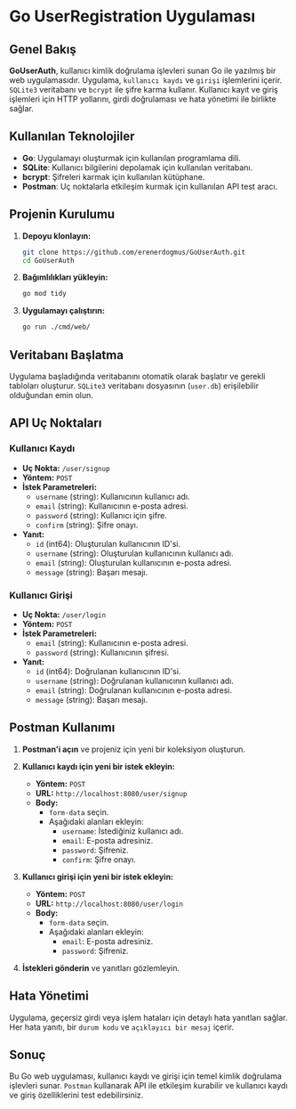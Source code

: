 # Go UserRegistration Uygulaması

## Genel Bakış

**GoUserAuth**, kullanıcı kimlik doğrulama işlevleri sunan Go ile yazılmış bir web uygulamasıdır. Uygulama, `kullanıcı kaydı` ve `girişi` işlemlerini içerir. `SQLite3` veritabanı ve `bcrypt` ile şifre karma kullanır. Kullanıcı kayıt ve giriş işlemleri için HTTP yollarını, girdi doğrulaması ve hata yönetimi ile birlikte sağlar.

## Kullanılan Teknolojiler

- **Go**: Uygulamayı oluşturmak için kullanılan programlama dili.
- **SQLite**: Kullanıcı bilgilerini depolamak için kullanılan veritabanı.
- **bcrypt**: Şifreleri karmak için kullanılan kütüphane.
- **Postman**: Uç noktalarla etkileşim kurmak için kullanılan API test aracı.

## Projenin Kurulumu

1. **Depoyu klonlayın:**

    ```sh
    git clone https://github.com/erenerdogmus/GoUserAuth.git
    cd GoUserAuth
    ```

2. **Bağımlılıkları yükleyin:**

    ```sh
    go mod tidy
    ```

3. **Uygulamayı çalıştırın:**

    ```sh
    go run ./cmd/web/
    ```

## Veritabanı Başlatma

Uygulama başladığında veritabanını otomatik olarak başlatır ve gerekli tabloları oluşturur. `SQLite3` veritabanı dosyasının (`user.db`) erişilebilir olduğundan emin olun.

## API Uç Noktaları

### Kullanıcı Kaydı

- **Uç Nokta:** `/user/signup`
- **Yöntem:** `POST`
- **İstek Parametreleri:**
  - `username` (string): Kullanıcının kullanıcı adı.
  - `email` (string): Kullanıcının e-posta adresi.
  - `password` (string): Kullanıcı için şifre.
  - `confirm` (string): Şifre onayı.
- **Yanıt:**
  - `id` (int64): Oluşturulan kullanıcının ID'si.
  - `username` (string): Oluşturulan kullanıcının kullanıcı adı.
  - `email` (string): Oluşturulan kullanıcının e-posta adresi.
  - `message` (string): Başarı mesajı.

### Kullanıcı Girişi

- **Uç Nokta:** `/user/login`
- **Yöntem:** `POST`
- **İstek Parametreleri:**
  - `email` (string): Kullanıcının e-posta adresi.
  - `password` (string): Kullanıcının şifresi.
- **Yanıt:**
  - `id` (int64): Doğrulanan kullanıcının ID'si.
  - `username` (string): Doğrulanan kullanıcının kullanıcı adı.
  - `email` (string): Doğrulanan kullanıcının e-posta adresi.
  - `message` (string): Başarı mesajı.

## Postman Kullanımı

1. **Postman'i açın** ve projeniz için yeni bir koleksiyon oluşturun.

2. **Kullanıcı kaydı için yeni bir istek ekleyin:**

    - **Yöntem:** `POST`
    - **URL:** `http://localhost:8080/user/signup`
    - **Body:** 
      - `form-data` seçin.
      - Aşağıdaki alanları ekleyin:
        - `username`: İstediğiniz kullanıcı adı.
        - `email`: E-posta adresiniz.
        - `password`: Şifreniz.
        - `confirm`: Şifre onayı.

3. **Kullanıcı girişi için yeni bir istek ekleyin:**

    - **Yöntem:** `POST`
    - **URL:** `http://localhost:8080/user/login`
    - **Body:** 
      - `form-data` seçin.
      - Aşağıdaki alanları ekleyin:
        - `email`: E-posta adresiniz.
        - `password`: Şifreniz.

4. **İstekleri gönderin** ve yanıtları gözlemleyin.

## Hata Yönetimi

Uygulama, geçersiz girdi veya işlem hataları için detaylı hata yanıtları sağlar. Her hata yanıtı, bir `durum kodu` ve `açıklayıcı bir mesaj` içerir.

## Sonuç

Bu Go web uygulaması, kullanıcı kaydı ve girişi için temel kimlik doğrulama işlevleri sunar. `Postman` kullanarak API ile etkileşim kurabilir ve kullanıcı kaydı ve giriş özelliklerini test edebilirsiniz.
